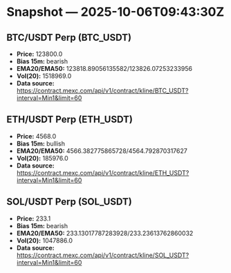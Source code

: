 # Snapshot — 2025-10-06T09:43:30Z

## BTC/USDT Perp (BTC_USDT)
- **Price:** 123800.0
- **Bias 15m:** bearish
- **EMA20/EMA50:** 123818.89056135582/123826.07253233956
- **Vol(20):** 1518969.0
- **Data source:** https://contract.mexc.com/api/v1/contract/kline/BTC_USDT?interval=Min1&limit=60

## ETH/USDT Perp (ETH_USDT)
- **Price:** 4568.0
- **Bias 15m:** bullish
- **EMA20/EMA50:** 4566.382775865728/4564.792870317627
- **Vol(20):** 185976.0
- **Data source:** https://contract.mexc.com/api/v1/contract/kline/ETH_USDT?interval=Min1&limit=60

## SOL/USDT Perp (SOL_USDT)
- **Price:** 233.1
- **Bias 15m:** bearish
- **EMA20/EMA50:** 233.13017787283928/233.23613762860032
- **Vol(20):** 1047886.0
- **Data source:** https://contract.mexc.com/api/v1/contract/kline/SOL_USDT?interval=Min1&limit=60

